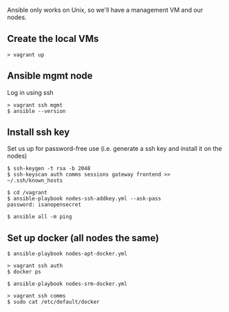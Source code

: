 
Ansible only works on Unix, so we'll have a management VM and our nodes.


Create the local VMs
------------------------
```
> vagrant up
```


Ansible mgmt node
------------------------
Log in using ssh
```
> vagrant ssh mgmt
$ ansible --version
```


Install ssh key
------------------------
Set us up for password-free use (i.e. generate a ssh key and install it on the nodes)
```
$ ssh-keygen -t rsa -b 2048
$ ssh-keyscan auth comms sessions gateway frontend >> ~/.ssh/known_hosts

$ cd /vagrant
$ ansible-playbook nodes-ssh-addkey.yml --ask-pass
password: isanopensecret

$ ansible all -m ping
```


Set up docker (all nodes the same)
-----------------------
```
$ ansible-playbook nodes-apt-docker.yml

> vagrant ssh auth
$ docker ps
```

```
$ ansible-playbook nodes-srm-docker.yml

> vagrant ssh comms
$ sudo cat /etc/default/docker
```
